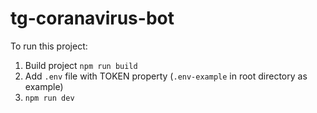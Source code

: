 # tg-coranavirus-bot

To run this project:
1) Build project ```npm run build```
2) Add ```.env``` file with TOKEN property (```.env-example``` in root directory as example)
3) ```npm run dev```  
